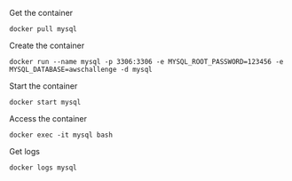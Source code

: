 Get the container

`docker pull mysql`

Create the container

`docker run --name mysql -p 3306:3306 -e MYSQL_ROOT_PASSWORD=123456 -e MYSQL_DATABASE=awschallenge -d mysql` 

Start the container

`docker start mysql`

Access the container

`docker exec -it mysql bash`

Get logs

`docker logs mysql`
